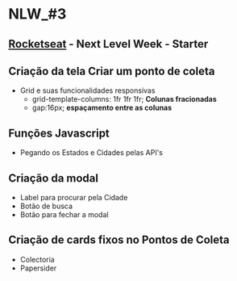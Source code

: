 # NLW_#3
## [Rocketseat](https://rocketseat.com.br/) - Next Level Week - Starter

## Criação da tela **Criar um ponto de coleta**

  * Grid e suas funcionalidades responsivas
    - grid-template-columns: 1fr 1fr 1fr;  **Colunas fracionadas**
    - gap:16px; **espaçamento entre as colunas**
    
 ## Funções Javascript 
  * Pegando os Estados e Cidades pelas API's
  
  ## Criação da modal
* Label para procurar pela Cidade
* Botão de busca
* Botão para fechar a modal

## Criação de cards fixos no Pontos de Coleta
* Colectoria
* Papersider
